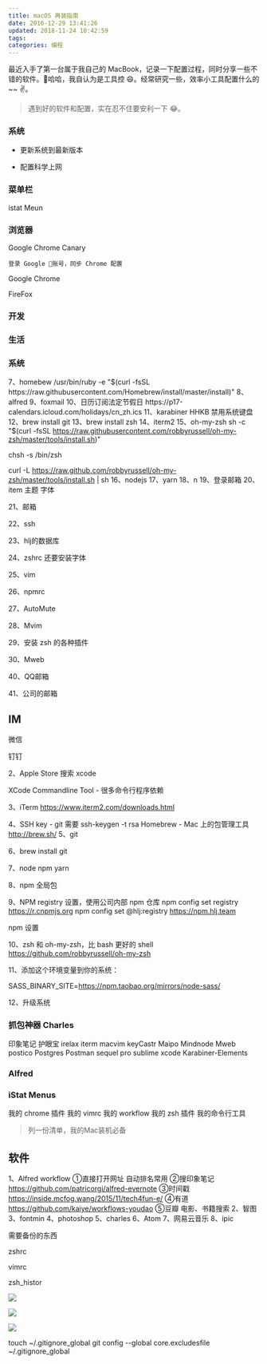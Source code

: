 ```yaml
---
title: macOS 再装指南
date: 2016-12-29 13:41:26
updated: 2018-11-24 10:42:59
tags:
categories: 编程
---
```


最近入手了第一台属于我自己的 MacBook，记录一下配置过程，同时分享一些不错的软件。哈哈，我自认为是工具控 😄。经常研究一些，效率小工具配置什么的~~ ✌️。

> 遇到好的软件和配置，实在忍不住要安利一下 😂。

### 系统

* 更新系统到最新版本

* 配置科学上网

### 菜单栏

istat Meun

### 浏览器

Google Chrome Canary

    登录 Google 账号，同步 Chrome 配置

Google Chrome

FireFox

### 开发

### 生活

### 系统




7、homebew /usr/bin/ruby -e "$(curl -fsSL https://raw.githubusercontent.com/Homebrew/install/master/install)"
8、alfred
9、foxmail 
10、日历订阅法定节假日 https://p17-calendars.icloud.com/holidays/cn_zh.ics
11、karabiner HHKB 禁用系统键盘
12、brew install git
13、brew install zsh
14、iterm2
15、oh-my-zsh sh -c "$(curl -fsSL https://raw.githubusercontent.com/robbyrussell/oh-my-zsh/master/tools/install.sh)" 

chsh -s /bin/zsh

curl -L https://raw.github.com/robbyrussell/oh-my-zsh/master/tools/install.sh | sh
16、nodejs
17、yarn
18、n
19、登录邮箱
20、item 主题 字体

21、邮箱

22、ssh

23、hlj的数据库

24、zshrc 还要安装字体

25、vim

26、npmrc

27、AutoMute

28、Mvim

29、安装 zsh 的各种插件

30、Mweb

40、QQ邮箱

41、公司的邮箱


## IM

微信

钉钉

2、Apple Store 搜索 xcode

XCode Commandline Tool - 很多命令行程序依赖

3、iTerm https://www.iterm2.com/downloads.html

4、SSH key - git 需要
ssh-keygen -t rsa
Homebrew - Mac 上的包管理工具
http://brew.sh/
5、git

6、brew install git

7、node npm yarn

8、npm 全局包

9、NPM registry 设置，使用公司内部 npm 仓库
npm config set registry https://r.cnpmjs.org
npm config set @hlj:registry https://npm.hlj.team

npm 设置

10、zsh 和 oh-my-zsh，比 bash 更好的 shell
https://github.com/robbyrussell/oh-my-zsh

11、添加这个环境变量到你的系统：

SASS_BINARY_SITE=https://npm.taobao.org/mirrors/node-sass/

12、升级系统

### 抓包神器  Charles
印象笔记
护眼宝
irelax
iterm
macvim
keyCastr
Maipo
Mindnode
Mweb
postico
Postgres
Postman
sequel pro
sublime
xcode
Karabiner-Elements
### Alfred
### iStat Menus

我的 chrome 插件
我的 vimrc
我的 workflow
我的 zsh 插件
我的命令行工具



> 列一份清单，我的Mac装机必备

## 软件

1、Alfred workflow
①直接打开网址 自动排名常用
②搜印象笔记 https://github.com/patricorgi/alfred-evernote
③时间戳 https://inside.mcfog.wang/2015/11/tech4fun-e/
④有道 https://github.com/kaiye/workflows-youdao
⑤豆瓣 电影、书籍搜索
2、智图
3、fontmin
4、photoshop
5、charles
6、Atom
7、网易云音乐
8、ipic

需要备份的东西

zshrc

vimrc

zsh_histor


![](https://ws1.sinaimg.cn/large/006tNbRwly1fxjf0bed4dj31ch0u0q8s.jpg)

![](https://ws2.sinaimg.cn/large/006tNbRwly1fxjf17ve99j31ch0u0q8s.jpg)

![](https://ws3.sinaimg.cn/large/006tNbRwly1fxjf1oufulj31ki0s6qam.jpg)

touch ~/.gitignore_global
git config --global core.excludesfile ~/.gitignore_global
